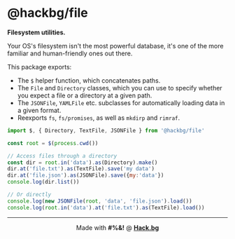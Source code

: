 # @hackbg/file

**Filesystem utilities.**

Your OS's filesystem isn't the most powerful database,
it's one of the more familiar and human-friendly ones out there.

This package exports:

* The `$` helper function, which concatenates paths.
* The `File` and `Directory` classes, which you can use to
  specify whether you expect a file or a directory at a given path.
* The `JSONFile`, `YAMLFile` etc. subclasses for automatically
  loading data in a given format.
* Reexports `fs`, `fs/promises`, as well as `mkdirp` and `rimraf`.

```javascript
import $, { Directory, TextFile, JSONFile } from '@hackbg/file'

const root = $(process.cwd())

// Access files through a directory
const dir = root.in('data').as(Directory).make()
dir.at('file.txt').as(TextFile).save('my data')
dir.at('file.json').as(JSONFile).save({my:'data'})
console.log(dir.list())

// Or directly
console.log(new JSONFile(root, 'data', 'file.json').load())
console.log(root.in('data').at('file.txt').as(TextFile).load())
```

<div align="center">

---

Made with **#%&!** @ [**Hack.bg**](https://foss.hack.bg)

</div>
